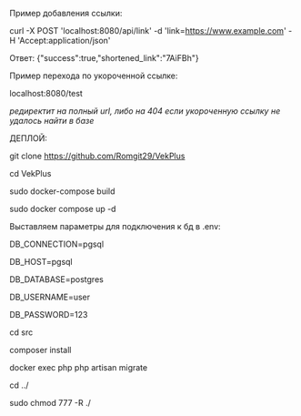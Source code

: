 Пример добавления ссылки:

curl -X POST 'localhost:8080/api/link' -d 'link=https://www.example.com' -H 'Accept:application/json'

Ответ: {"success":true,"shortened_link":"7AiFBh"}

Пример перехода по укороченной ссылке:

localhost:8080/test

*редиректит на полный url, либо на 404 если укороченную ссылку не удалось найти в базе*

ДЕПЛОЙ:

git clone https://github.com/Romgit29/VekPlus

cd VekPlus

sudo docker-compose build

sudo docker compose up -d

Выставляем параметры для подключения к бд в .env:

DB_CONNECTION=pgsql

DB_HOST=pgsql

DB_DATABASE=postgres

DB_USERNAME=user

DB_PASSWORD=123

cd src

composer install

docker exec php php artisan migrate

cd ../

sudo chmod 777 -R ./
